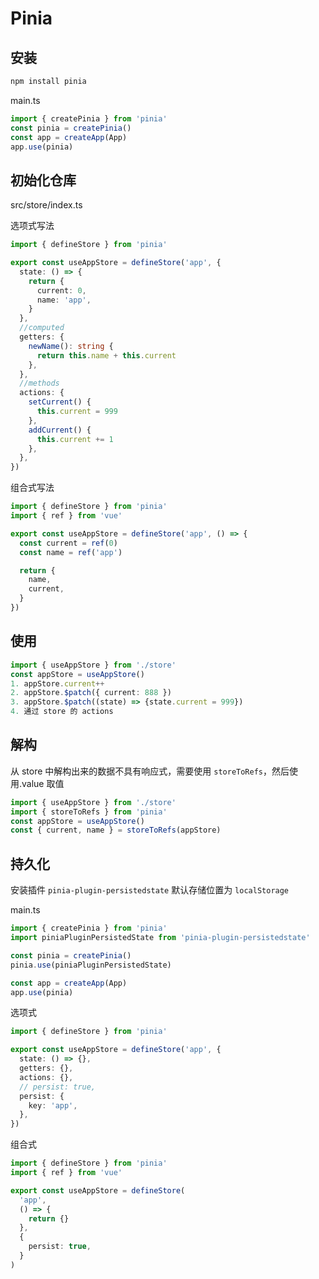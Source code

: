 # Pinia

## 安装

```bash
npm install pinia
```

main.ts

```ts
import { createPinia } from 'pinia'
const pinia = createPinia()
const app = createApp(App)
app.use(pinia)
```

## 初始化仓库

src/store/index.ts

选项式写法

```ts
import { defineStore } from 'pinia'

export const useAppStore = defineStore('app', {
  state: () => {
    return {
      current: 0,
      name: 'app',
    }
  },
  //computed
  getters: {
    newName(): string {
      return this.name + this.current
    },
  },
  //methods
  actions: {
    setCurrent() {
      this.current = 999
    },
    addCurrent() {
      this.current += 1
    },
  },
})
```

组合式写法

```ts
import { defineStore } from 'pinia'
import { ref } from 'vue'

export const useAppStore = defineStore('app', () => {
  const current = ref(0)
  const name = ref('app')

  return {
    name,
    current,
  }
})
```

## 使用

```ts
import { useAppStore } from './store'
const appStore = useAppStore()
1. appStore.current++
2. appStore.$patch({ current: 888 })
3. appStore.$patch((state) => {state.current = 999})
4. 通过 store 的 actions
```

## 解构

从 store 中解构出来的数据不具有响应式，需要使用 `storeToRefs`，然后使用.value 取值

```ts
import { useAppStore } from './store'
import { storeToRefs } from 'pinia'
const appStore = useAppStore()
const { current, name } = storeToRefs(appStore)
```

## 持久化

安装插件 `pinia-plugin-persistedstate` 默认存储位置为 `localStorage`

main.ts

```ts
import { createPinia } from 'pinia'
import piniaPluginPersistedState from 'pinia-plugin-persistedstate'

const pinia = createPinia()
pinia.use(piniaPluginPersistedState)

const app = createApp(App)
app.use(pinia)
```

选项式

```ts
import { defineStore } from 'pinia'

export const useAppStore = defineStore('app', {
  state: () => {},
  getters: {},
  actions: {},
  // persist: true,
  persist: {
    key: 'app',
  },
})
```

组合式

```ts
import { defineStore } from 'pinia'
import { ref } from 'vue'

export const useAppStore = defineStore(
  'app',
  () => {
    return {}
  },
  {
    persist: true,
  }
)
```
